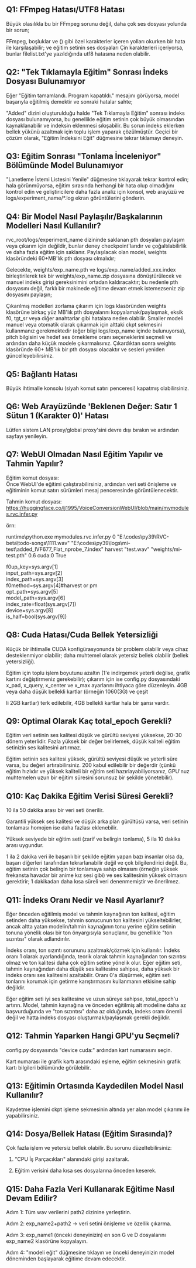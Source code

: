 ## Q1: FFmpeg Hatası/UTF8 Hatası
Büyük olasılıkla bu bir FFmpeg sorunu değil, daha çok ses dosyası yolunda bir sorun;

FFmpeg, boşluklar ve () gibi özel karakterler içeren yolları okurken bir hata ile karşılaşabilir; ve eğitim setinin ses dosyaları Çin karakterleri içeriyorsa, bunlar filelist.txt'ye yazıldığında utf8 hatasına neden olabilir.<br>

## Q2: "Tek Tıklamayla Eğitim" Sonrası İndeks Dosyası Bulunamıyor
Eğer "Eğitim tamamlandı. Program kapatıldı." mesajını görüyorsa, model başarıyla eğitilmiş demektir ve sonraki hatalar sahte;

"Added" dizini oluşturulduğu halde "Tek Tıklamayla Eğitim" sonrası indeks dosyası bulunamıyorsa, bu genellikle eğitim setinin çok büyük olmasından kaynaklanabilir ve indeksin eklenmesi sıkışabilir. Bu sorun indeks eklerken bellek yükünü azaltmak için toplu işlem yaparak çözülmüştür. Geçici bir çözüm olarak, "Eğitim İndeksini Eğit" düğmesine tekrar tıklamayı deneyin.<br>

## Q3: Eğitim Sonrası "Tonlama İnceleniyor" Bölümünde Model Bulunamıyor
"Lanetleme İstemi Listesini Yenile" düğmesine tıklayarak tekrar kontrol edin; hala görünmüyorsa, eğitim sırasında herhangi bir hata olup olmadığını kontrol edin ve geliştiricilere daha fazla analiz için konsol, web arayüzü ve logs/experiment_name/*.log ekran görüntülerini gönderin.<br>

## Q4: Bir Model Nasıl Paylaşılır/Başkalarının Modelleri Nasıl Kullanılır?
rvc_root/logs/experiment_name dizininde saklanan pth dosyaları paylaşım veya çıkarım için değildir, bunlar deney checkpoint'larıdır ve çoğaltılabilirlik ve daha fazla eğitim için saklanır. Paylaşılacak olan model, weights klasöründeki 60+MB'lık pth dosyası olmalıdır;

Gelecekte, weights/exp_name.pth ve logs/exp_name/added_xxx.index birleştirilerek tek bir weights/exp_name.zip dosyasına dönüştürülecek ve manuel indeks girişi gereksinimini ortadan kaldıracaktır; bu nedenle pth dosyasını değil, farklı bir makinede eğitime devam etmek istemezseniz zip dosyasını paylaşın;

Çıkarılmış modelleri zorlama çıkarım için logs klasöründen weights klasörüne birkaç yüz MB'lık pth dosyalarını kopyalamak/paylaşmak, eksik f0, tgt_sr veya diğer anahtarlar gibi hatalara neden olabilir. Smaller modeli manuel veya otomatik olarak çıkarmak için alttaki ckpt sekmesini kullanmanız gerekmektedir (eğer bilgi logs/exp_name içinde bulunuyorsa), pitch bilgisini ve hedef ses örnekleme oranı seçeneklerini seçmeli ve ardından daha küçük modele çıkarmalısınız. Çıkardıktan sonra weights klasöründe 60+ MB'lık bir pth dosyası olacaktır ve sesleri yeniden güncelleyebilirsiniz.<br>

## Q5: Bağlantı Hatası
Büyük ihtimalle konsolu (siyah komut satırı penceresi) kapatmış olabilirsiniz.<br>

## Q6: Web Arayüzünde 'Beklenen Değer: Satır 1 Sütun 1 (Karakter 0)' Hatası
Lütfen sistem LAN proxy/global proxy'sini devre dışı bırakın ve ardından sayfayı yenileyin.<br>

## Q7: WebUI Olmadan Nasıl Eğitim Yapılır ve Tahmin Yapılır?
Eğitim komut dosyası:<br>
Önce WebUI'de eğitimi çalıştırabilirsiniz, ardından veri seti önişleme ve eğitiminin komut satırı sürümleri mesaj penceresinde görüntülenecektir.<br>

Tahmin komut dosyası:<br>
https://huggingface.co/lj1995/VoiceConversionWebUI/blob/main/mymodules.rvc.infer.py<br>


örn:<br>

runtime\python.exe mymodules.rvc.infer.py 0 "E:\codes\py39\RVC-beta\todo-songs\1111.wav" "E:\codes\py39\logs\mi-test\added_IVF677_Flat_nprobe_7.index" harvest "test.wav" "weights/mi-test.pth" 0.6 cuda:0 True<br>


f0up_key=sys.argv[1]<br>
input_path=sys.argv[2]<br>
index_path=sys.argv[3]<br>
f0method=sys.argv[4]#harvest or pm<br>
opt_path=sys.argv[5]<br>
model_path=sys.argv[6]<br>
index_rate=float(sys.argv[7])<br>
device=sys.argv[8]<br>
is_half=bool(sys.argv[9])<br>

## Q8: Cuda Hatası/Cuda Bellek Yetersizliği
Küçük bir ihtimalle CUDA konfigürasyonunda bir problem olabilir veya cihaz desteklenmiyor olabilir; daha muhtemel olarak yetersiz bellek olabilir (bellek yetersizliği).<br>

Eğitim için toplu işlem boyutunu azaltın (1'e indirgemek yeterli değilse, grafik kartını değiştirmeniz gerekebilir); çıkarım için ise config.py dosyasındaki x_pad, x_query, x_center ve x_max ayarlarını ihtiyaca göre düzenleyin. 4GB veya daha düşük bellekli kartlar (örneğin 1060(3G) ve çeşit

li 2GB kartlar) terk edilebilir, 4GB bellekli kartlar hala bir şansı vardır.<br>

## Q9: Optimal Olarak Kaç total_epoch Gerekli?
Eğitim veri setinin ses kalitesi düşük ve gürültü seviyesi yüksekse, 20-30 dönem yeterlidir. Fazla yüksek bir değer belirlemek, düşük kaliteli eğitim setinizin ses kalitesini artırmaz.<br>

Eğitim setinin ses kalitesi yüksek, gürültü seviyesi düşük ve yeterli süre varsa, bu değeri artırabilirsiniz. 200 kabul edilebilir bir değerdir (çünkü eğitim hızlıdır ve yüksek kaliteli bir eğitim seti hazırlayabiliyorsanız, GPU'nuz muhtemelen uzun bir eğitim süresini sorunsuz bir şekilde yönetebilir).<br>

## Q10: Kaç Dakika Eğitim Verisi Süresi Gerekli?

10 ila 50 dakika arası bir veri seti önerilir.<br>

Garantili yüksek ses kalitesi ve düşük arka plan gürültüsü varsa, veri setinin tonlaması homojen ise daha fazlası eklenebilir.<br>

Yüksek seviyede bir eğitim seti (zarif ve belirgin tonlama), 5 ila 10 dakika arası uygundur.<br>

1 ila 2 dakika veri ile başarılı bir şekilde eğitim yapan bazı insanlar olsa da, başarı diğerleri tarafından tekrarlanabilir değil ve çok bilgilendirici değil. Bu, eğitim setinin çok belirgin bir tonlamaya sahip olmasını (örneğin yüksek frekansta havadar bir anime kız sesi gibi) ve ses kalitesinin yüksek olmasını gerektirir; 1 dakikadan daha kısa süreli veri denenmemiştir ve önerilmez.<br>


## Q11: İndeks Oranı Nedir ve Nasıl Ayarlanır?
Eğer önceden eğitilmiş model ve tahmin kaynağının ton kalitesi, eğitim setinden daha yüksekse, tahmin sonucunun ton kalitesini yükseltebilirler, ancak altta yatan modelin/tahmin kaynağının tonu yerine eğitim setinin tonuna yönelik olası bir ton önyargısıyla sonuçlanır, bu genellikle "ton sızıntısı" olarak adlandırılır.<br>

İndeks oranı, ton sızıntı sorununu azaltmak/çözmek için kullanılır. İndeks oranı 1 olarak ayarlandığında, teorik olarak tahmin kaynağından ton sızıntısı olmaz ve ton kalitesi daha çok eğitim setine yönelik olur. Eğer eğitim seti, tahmin kaynağından daha düşük ses kalitesine sahipse, daha yüksek bir indeks oranı ses kalitesini azaltabilir. Oranı 0'a düşürmek, eğitim seti tonlarını korumak için getirme karıştırmasını kullanmanın etkisine sahip değildir.<br>

Eğer eğitim seti iyi ses kalitesine ve uzun süreye sahipse, total_epoch'u artırın. Model, tahmin kaynağına ve önceden eğitilmiş alt modeline daha az başvurduğunda ve "ton sızıntısı" daha az olduğunda, indeks oranı önemli değil ve hatta indeks dosyası oluşturmak/paylaşmak gerekli değildir.<br>

## Q12: Tahmin Yaparken Hangi GPU'yu Seçmeli?
config.py dosyasında "device cuda:" ardından kart numarasını seçin.<br>

Kart numarası ile grafik kartı arasındaki eşleme, eğitim sekmesinin grafik kartı bilgileri bölümünde görülebilir.<br>

## Q13: Eğitimin Ortasında Kaydedilen Model Nasıl Kullanılır?
Kaydetme işlemini ckpt işleme sekmesinin altında yer alan model çıkarımı ile yapabilirsiniz.

## Q14: Dosya/Bellek Hatası (Eğitim Sırasında)?
Çok fazla işlem ve yetersiz bellek olabilir. Bu sorunu düzeltebilirsiniz:

1. "CPU İş Parçacıkları" alanındaki girişi azaltarak.

2. Eğitim verisini daha kısa ses dosyalarına önceden keserek.

## Q15: Daha Fazla Veri Kullanarak Eğitime Nasıl Devam Edilir?

Adım 1: Tüm wav verilerini path2 dizinine yerleştirin.

Adım 2: exp_name2+path2 -> veri setini önişleme ve özellik çıkarma.

Adım 3: exp_name1 (önceki deneyinizin) en son G ve D dosyalarını exp_name2 klasörüne kopyalayın.

Adım 4: "modeli eğit" düğmesine tıklayın ve önceki deneyinizin model döneminden başlayarak eğitime devam edecektir.
